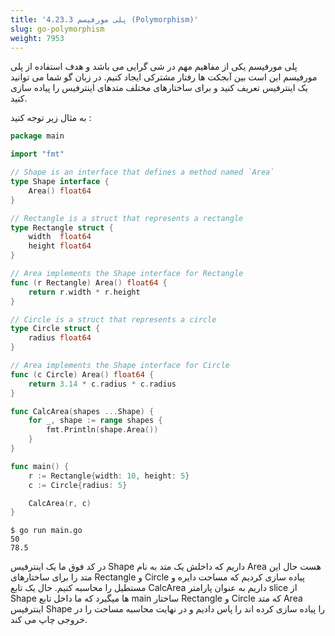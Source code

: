 ```yaml
---
title: '4.23.3 پلی مورفیسم (Polymorphism)'
slug: go-polymorphism
weight: 7953
---
```


پلی مورفیسم یکی از مفاهیم مهم در شی گرایی می باشد و هدف استفاده از پلی مورفیسم این است بین آبجکت ها رفتار مشترکی ایجاد کنیم. در زبان گو شما می توانید یک اینترفیس تعریف کنید و برای ساختارهای مختلف متدهای اینترفیس را پیاده سازی کنید.

به مثال زیر توجه کنید :

```go
package main

import "fmt"

// Shape is an interface that defines a method named `Area`
type Shape interface {
	Area() float64
}

// Rectangle is a struct that represents a rectangle
type Rectangle struct {
	width  float64
	height float64
}

// Area implements the Shape interface for Rectangle
func (r Rectangle) Area() float64 {
	return r.width * r.height
}

// Circle is a struct that represents a circle
type Circle struct {
	radius float64
}

// Area implements the Shape interface for Circle
func (c Circle) Area() float64 {
	return 3.14 * c.radius * c.radius
}

func CalcArea(shapes ...Shape) {
	for _, shape := range shapes {
		fmt.Println(shape.Area())
	}
}

func main() {
	r := Rectangle{width: 10, height: 5}
	c := Circle{radius: 5}

	CalcArea(r, c)
}
```

```shell
$ go run main.go
50
78.5
```

در کد فوق ما یک اینترفیس Shape داریم که داخلش یک متد به نام Area هست حال این متد را برای ساختارهای Rectangle و Circle پیاده سازی کردیم که مساحت دایره و مستطیل را محاسبه کنیم. حال یک تابع CalcArea داریم به عنوان پارامتر slice از Shape ها میگیرد که ما داخل تابع main ساختار Rectangle و Circle که متد Area اینترفیس Shape را پیاده سازی کرده اند را پاس دادیم و در نهایت محاسبه مساحت را در خروجی چاپ می کند.

